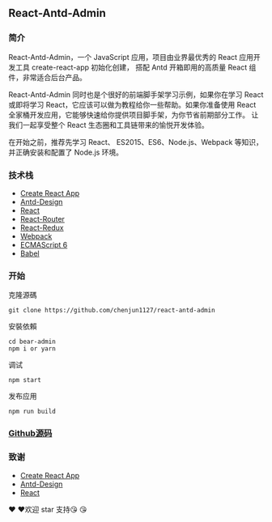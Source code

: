 ## React-Antd-Admin

### 简介
React-Antd-Admin，一个 JavaScript 应用，项目由业界最优秀的 React 应用开发工具 create-react-app 初始化创建， 搭配 Antd 开箱即用的高质量 React 组件，非常适合后台产品。

React-Antd-Admin 同时也是个很好的前端脚手架学习示例，如果你在学习 React 或即将学习 React，它应该可以做为教程给你一些帮助。如果你准备使用 React 全家桶开发应用，它能够快速给你提供项目脚手架，为你节省前期部分工作。 让我们一起享受整个 React 生态圈和工具链带来的愉悦开发体验。

在开始之前，推荐先学习 React、 ES2015、ES6、Node.js、Webpack 等知识，并正确安装和配置了 Node.js 环境。

### 技术栈
* [Create React App](https://facebook.github.io/create-react-app/docs/getting-started)
* [Antd-Design](https://ant.design/index-cn)
* [React](https://reactjs.org)
* [React-Router](https://reacttraining.com/react-router/)
* [React-Redux](https://react-redux.js.org)
* [Webpack](https://www.webpackjs.com)
* [ECMAScript 6](http://es6.ruanyifeng.com)
* [Babel](https://babeljs.io)

### 开始

克隆源碼
```
git clone https://github.com/chenjun1127/react-antd-admin
```
安裝依賴
```
cd bear-admin
npm i or yarn
```
调试
```
npm start
```
发布应用
```
npm run build
```
### [Github源码](https://github.com/chenjun1127/react-antd-admin)

### 致谢
* [Create React App](https://facebook.github.io/create-react-app/docs/getting-started)
* [Antd-Design](https://ant.design/index-cn)
* [React](https://reactjs.org)

:heart: :heart:欢迎 star 支持:kissing_heart: :kissing_heart:

